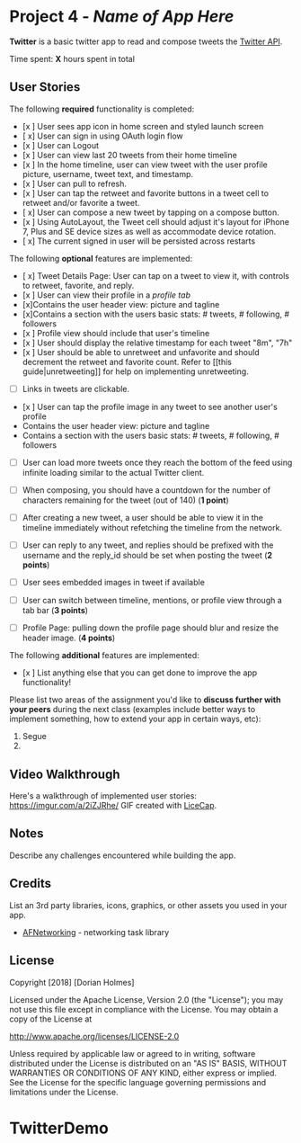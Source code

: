 # Project 4 - *Name of App Here*

**Twitter** is a basic twitter app to read and compose tweets the [Twitter API](https://apps.twitter.com/).

Time spent: **X** hours spent in total

## User Stories

The following **required** functionality is completed:

- [x ] User sees app icon in home screen and styled launch screen
- [ x] User can sign in using OAuth login flow
- [x ] User can Logout
- [x ] User can view last 20 tweets from their home timeline
- [x ] In the home timeline, user can view tweet with the user profile picture, username, tweet text, and timestamp.
- [x ] User can pull to refresh.
- [x ] User can tap the retweet and favorite buttons in a tweet cell to retweet and/or favorite a tweet.
- [ x] User can compose a new tweet by tapping on a compose button.
- [x ] Using AutoLayout, the Tweet cell should adjust it's layout for iPhone 7, Plus and SE device sizes as well as accommodate device rotation.
- [ x] The current signed in user will be persisted across restarts

The following **optional** features are implemented:

- [ x] Tweet Details Page: User can tap on a tweet to view it, with controls to retweet, favorite, and reply.
- [x ] User can view their profile in a *profile tab*
- [x]Contains the user header view: picture and tagline
- [x]Contains a section with the users basic stats: # tweets, # following, # followers
- [x ] Profile view should include that user's timeline
- [x ] User should display the relative timestamp for each tweet "8m", "7h"
- [x ] User should be able to unretweet and unfavorite and should decrement the retweet and favorite count. Refer to [[this guide|unretweeting]] for help on implementing unretweeting.
- [ ] Links in tweets are clickable.
- [x ] User can tap the profile image in any tweet to see another user's profile
- Contains the user header view: picture and tagline
- Contains a section with the users basic stats: # tweets, # following, # followers
- [ ] User can load more tweets once they reach the bottom of the feed using infinite loading similar to the actual Twitter client.
- [ ] When composing, you should have a countdown for the number of characters remaining for the tweet (out of 140) (**1 point**)
- [ ] After creating a new tweet, a user should be able to view it in the timeline immediately without refetching the timeline from the network.
- [ ] User can reply to any tweet, and replies should be prefixed with the username and the reply_id should be set when posting the tweet (**2 points**)
- [ ] User sees embedded images in tweet if available 
- [ ] User can switch between timeline, mentions, or profile view through a tab bar (**3 points**)
- [ ] Profile Page: pulling down the profile page should blur and resize the header image. (**4 points**)


The following **additional** features are implemented:

- [x ] List anything else that you can get done to improve the app functionality!

Please list two areas of the assignment you'd like to **discuss further with your peers** during the next class (examples include better ways to implement something, how to extend your app in certain ways, etc):

1. Segue
2.

## Video Walkthrough

Here's a walkthrough of implemented user stories:
https://imgur.com/a/2iZJRhe/
GIF created with [LiceCap](http://www.cockos.com/licecap/).

## Notes

Describe any challenges encountered while building the app.

## Credits

List an 3rd party libraries, icons, graphics, or other assets you used in your app.

- [AFNetworking](https://github.com/AFNetworking/AFNetworking) - networking task library

## License

Copyright [2018] [Dorian Holmes]

Licensed under the Apache License, Version 2.0 (the "License");
you may not use this file except in compliance with the License.
You may obtain a copy of the License at

http://www.apache.org/licenses/LICENSE-2.0

Unless required by applicable law or agreed to in writing, software
distributed under the License is distributed on an "AS IS" BASIS,
WITHOUT WARRANTIES OR CONDITIONS OF ANY KIND, either express or implied.
See the License for the specific language governing permissions and
limitations under the License.


# TwitterDemo
